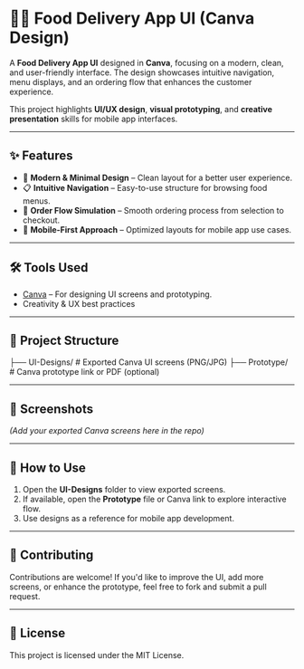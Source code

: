 # 🍔📱 Food Delivery App UI (Canva Design)

A **Food Delivery App UI** designed in **Canva**, focusing on a modern, clean, and user-friendly interface. The design showcases intuitive navigation, menu displays, and an ordering flow that enhances the customer experience.  

This project highlights **UI/UX design**, **visual prototyping**, and **creative presentation** skills for mobile app interfaces.

---

## ✨ Features
- 🎨 **Modern & Minimal Design** – Clean layout for a better user experience.  
- 📋 **Intuitive Navigation** – Easy-to-use structure for browsing food menus.  
- 🛒 **Order Flow Simulation** – Smooth ordering process from selection to checkout.  
- 📱 **Mobile-First Approach** – Optimized layouts for mobile app use cases.  

---

## 🛠️ Tools Used
- [Canva](https://www.canva.com/) – For designing UI screens and prototyping.  
- Creativity & UX best practices  

---

## 📂 Project Structure

├── UI-Designs/ # Exported Canva UI screens (PNG/JPG)
├── Prototype/ # Canva prototype link or PDF (optional)


---

## 📸 Screenshots
*(Add your exported Canva screens here in the repo)*

---

## 🚀 How to Use
1. Open the **UI-Designs** folder to view exported screens.  
2. If available, open the **Prototype** file or Canva link to explore interactive flow.  
3. Use designs as a reference for mobile app development.  

---

## 🤝 Contributing
Contributions are welcome! If you'd like to improve the UI, add more screens, or enhance the prototype, feel free to fork and submit a pull request.  

---

## 📜 License
This project is licensed under the MIT License.

